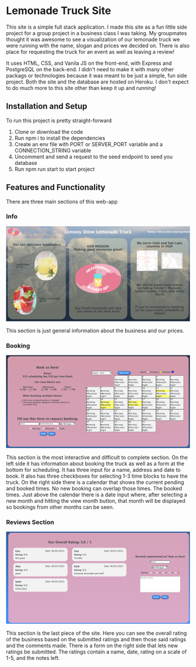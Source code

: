 # Lemonade Truck Site
This site is a simple full stack application. I made this site as a fun little side project for a group project in a business class I was taking. My groupmates thought it was awesome to see a visualization of our lemonade truck we were running with the name, slogan and prices we decided on. There is also place for requesting the truck for an event as well as leaving a review!

It uses HTML, CSS, and Vanila JS on the front-end, with Express and PostgreSQL on the back-end. I didn't need to make it with many other packags or technologies because it was meant to be just a simple, fun side project. Both the site and the database are hosted on Heroku. I don't expect to do much more to this site other than keep it up and running!

## Installation and Setup
To run this project is pretty straight-forward
1. Clone or download the code
2. Run npm i to install the dependencies
3. Create an env file with PORT or SERVER_PORT variable and a CONNECTION_STRING variable
4. Uncomment and send a request to the seed endpoint to seed you database
5. Run npm run start to start project

## Features and Functionality
There are three main sections of this web-app

### Info
![Info-Section](<./imgs/info.png>)

This section is just general information about the business and our prices.

### Booking
![Booking-Section](<./imgs/booking.png>)

This section is the most interactive and difficult to complete section. On the left side it has information about booking the truck as well as a form at the bottom for scheduling. It has three input for a name, address and date to book. It also has three checkboxes for selecting 1-3 time blocks to have the truck. On the right side there is a calendar that shows the current pending and booked times. No new booking can overlap those times. The booked times. Just above the calendar there is a date input where, after selecting a new month and hitting the view month button, that month will be displayed so bookings from other months can be seen.

### Reviews Section
![Review-Section](imgs/review.png)

This section is the last piece of the site. Here you can see the overall rating of the business based on the submitted ratings and then those said ratings and the comments made. There is a form on the right side that lets new ratings be submitted. The ratings contain a name, date, rating on a scale of 1-5, and the notes left.